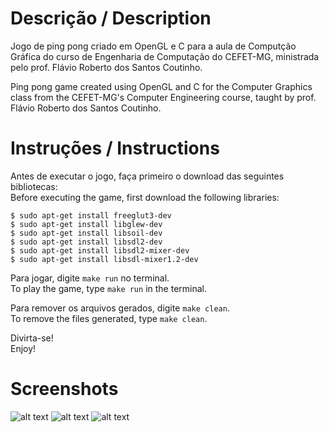 # Descrição / Description
Jogo de ping pong criado em OpenGL e C para a aula de Computção Gráfica do curso de Engenharia de Computação do CEFET-MG, ministrada pelo prof. Flávio Roberto dos Santos Coutinho.

Ping pong game created using OpenGL and C for the Computer Graphics class from the CEFET-MG's Computer Engineering course, taught by prof. Flávio Roberto dos Santos Coutinho.

# Instruções / Instructions
Antes de executar o jogo, faça primeiro o download das seguintes bibliotecas:<br>
Before executing the game, first download the following libraries:
```
$ sudo apt-get install freeglut3-dev
$ sudo apt-get install libglew-dev
$ sudo apt-get install libsoil-dev
$ sudo apt-get install libsdl2-dev
$ sudo apt-get install libsdl2-mixer-dev
$ sudo apt-get install libsdl-mixer1.2-dev
```
Para jogar, digite `make run` no terminal.<br>
To play the game, type `make run` in the terminal.

Para remover os arquivos gerados, digite `make clean`.<br>
To remove the files generated, type `make clean`.

Divirta-se!<br>
Enjoy!

# Screenshots
![alt text](https://github.com/ahset/cg-tp1/blob/master/Screenshot%20from%202019-09-22%2015-58-35.png?raw=true)
![alt text](https://github.com/ahset/cg-tp1/blob/master/Screenshot%20from%202019-09-22%2015-59-24.png?raw=true)
![alt text](https://github.com/ahset/cg-tp1/blob/master/Screenshot%20from%202019-09-22%2016-02-35.png?raw=true)
